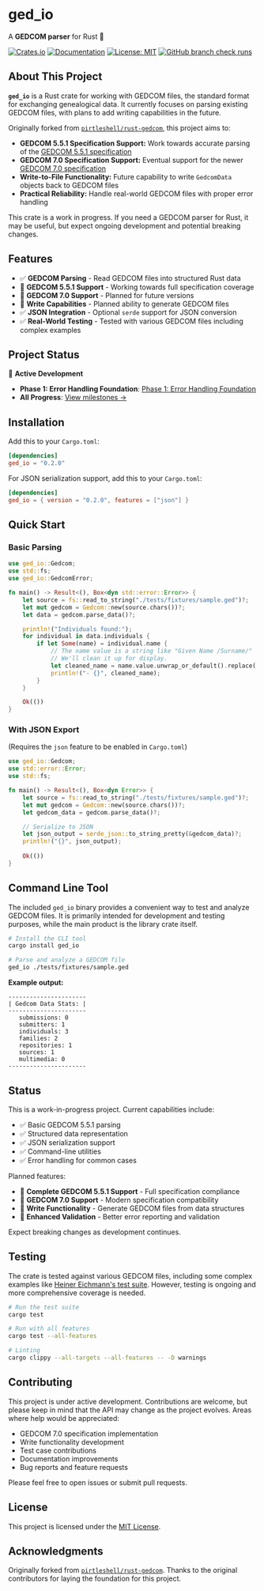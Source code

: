 # ged_io

A **GEDCOM parser** for Rust 🦀

[![Crates.io](https://img.shields.io/crates/v/ged_io.svg)](https://crates.io/crates/ged_io)
[![Documentation](https://docs.rs/ged_io/badge.svg)](https://docs.rs/ged_io)
[![License: MIT](https://img.shields.io/badge/License-MIT-yellow.svg)](https://opensource.org/licenses/MIT)
[![GitHub branch check runs](https://img.shields.io/github/check-runs/ge3224/ged_io/main)](https://img.shields.io/github/check-runs/ge3224/ged_io/main)

## About This Project

**`ged_io`** is a Rust crate for working with GEDCOM files, the standard format
for exchanging genealogical data. It currently focuses on parsing existing
GEDCOM files, with plans to add writing capabilities in the future.

Originally forked from
[`pirtleshell/rust-gedcom`](https://github.com/pirtleshell/rust-gedcom), this
project aims to:

* **GEDCOM 5.5.1 Specification Support:** Work towards accurate parsing of the
  [GEDCOM 5.5.1 specification](https://gedcom.io/specifications/ged551.pdf)
* **GEDCOM 7.0 Specification Support:** Eventual support for the newer [GEDCOM
  7.0 specification](https://gedcom.io/specifications/FamilySearchGEDCOMv7.pdf)
* **Write-to-File Functionality:** Future capability to write `GedcomData`
  objects back to GEDCOM files
* **Practical Reliability:** Handle real-world GEDCOM files with proper error handling

This crate is a work in progress. If you need a GEDCOM parser for Rust, it may
be useful, but expect ongoing development and potential breaking changes.

## Features

* ✅ **GEDCOM Parsing** - Read GEDCOM files into structured Rust data
* 🚧 **GEDCOM 5.5.1 Support** - Working towards full specification coverage
* 🚧 **GEDCOM 7.0 Support** - Planned for future versions
* 🚧 **Write Capabilities** - Planned ability to generate GEDCOM files
* ✅ **JSON Integration** - Optional `serde` support for JSON conversion
* ✅ **Real-World Testing** - Tested with various GEDCOM files including complex examples

## Project Status

🚧 **Active Development**

* **Phase 1: Error Handling Foundation**: [Phase 1: Error Handling Foundation](https://github.com/ge3224/ged_io/milestone/1)
* **All Progress**: [View milestones →](https://github.com/ge3224/ged_io/milestones)

## Installation

Add this to your `Cargo.toml`:

```toml
[dependencies]
ged_io = "0.2.0"
```

For JSON serialization support, add this to your `Cargo.toml`:

```toml
[dependencies]
ged_io = { version = "0.2.0", features = ["json"] }
```

## Quick Start

### Basic Parsing

```rust
use ged_io::Gedcom;
use std::fs;
use ged_io::GedcomError;

fn main() -> Result<(), Box<dyn std::error::Error>> {
    let source = fs::read_to_string("./tests/fixtures/sample.ged")?;
    let mut gedcom = Gedcom::new(source.chars())?;
    let data = gedcom.parse_data()?;

    println!("Individuals found:");
    for individual in data.individuals {
        if let Some(name) = individual.name {
            // The name value is a string like "Given Name /Surname/"
            // We'll clean it up for display.
            let cleaned_name = name.value.unwrap_or_default().replace('/', " ").trim().to_string();
            println!("- {}", cleaned_name);
        }
    }

    Ok(())
}
```

### With JSON Export

(Requires the `json` feature to be enabled in `Cargo.toml`)

```rust
use ged_io::Gedcom;
use std::error::Error;
use std::fs;

fn main() -> Result<(), Box<dyn Error>> {
    let source = fs::read_to_string("./tests/fixtures/sample.ged")?;
    let mut gedcom = Gedcom::new(source.chars())?;
    let gedcom_data = gedcom.parse_data()?;

    // Serialize to JSON
    let json_output = serde_json::to_string_pretty(&gedcom_data)?;
    println!("{}", json_output);
    
    Ok(())
}
```

## Command Line Tool

The included `ged_io` binary provides a convenient way to test and analyze
GEDCOM files. It is primarily intended for development and testing purposes,
while the main product is the library crate itself.

```bash
# Install the CLI tool
cargo install ged_io

# Parse and analyze a GEDCOM file
ged_io ./tests/fixtures/sample.ged
```

**Example output:**

```plaintext
----------------------
| Gedcom Data Stats: |
----------------------
   submissions: 0
   submitters: 1
   individuals: 3
   families: 2
   repositories: 1
   sources: 1
   multimedia: 0
----------------------
```

## Status

This is a work-in-progress project. Current capabilities include:

* ✅ Basic GEDCOM 5.5.1 parsing
* ✅ Structured data representation
* ✅ JSON serialization support
* ✅ Command-line utilities
* ✅ Error handling for common cases

Planned features:

* 🚧 **Complete GEDCOM 5.5.1 Support** - Full specification compliance
* 🚧 **GEDCOM 7.0 Support** - Modern specification compatibility
* 🚧 **Write Functionality** - Generate GEDCOM files from data structures
* 🚧 **Enhanced Validation** - Better error reporting and validation

Expect breaking changes as development continues.

## Testing

The crate is tested against various GEDCOM files, including some complex
examples like [Heiner Eichmann's test
suite](http://heiner-eichmann.de/gedcom/allged.htm). However, testing is
ongoing and more comprehensive coverage is needed.

```bash
# Run the test suite
cargo test

# Run with all features
cargo test --all-features

# Linting
cargo clippy --all-targets --all-features -- -D warnings
```

## Contributing

This project is under active development. Contributions are welcome, but please
keep in mind that the API may change as the project evolves. Areas where help
would be appreciated:

* GEDCOM 7.0 specification implementation
* Write functionality development
* Test case contributions
* Documentation improvements
* Bug reports and feature requests

Please feel free to open issues or submit pull requests.

## License

This project is licensed under the [MIT License](LICENSE).

## Acknowledgments

Originally forked from [`pirtleshell/rust-gedcom`](https://github.com/pirtleshell/rust-gedcom). Thanks to the original contributors for laying the foundation for this project.
